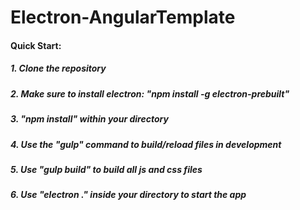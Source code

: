 # Electron-AngularTemplate

#### Quick Start:

##### 1. Clone the repository

##### 2. Make sure to install electron: "npm install -g electron-prebuilt"

##### 3. "npm install" within your directory

##### 4. Use the "gulp" command to build/reload files in development

##### 5. Use "gulp build" to build all js and css files

##### 6. Use "electron ." inside your directory to start the app
